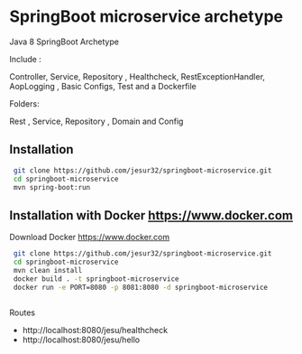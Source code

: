 # SpringBoot microservice archetype
 
Java 8 SpringBoot Archetype

Include : 

Controller, Service, Repository , Healthcheck, RestExceptionHandler, AopLogging , Basic Configs, Test and a Dockerfile

Folders: 

Rest , Service, Repository , Domain and Config

## Installation 

```bash
 git clone https://github.com/jesur32/springboot-microservice.git 
 cd springboot-microservice
 mvn spring-boot:run 
``` 

## Installation with Docker https://www.docker.com

Download Docker https://www.docker.com

```bash
 git clone https://github.com/jesur32/springboot-microservice.git 
 cd springboot-microservice
 mvn clean install
 docker build . -t springboot-microservice  
 docker run -e PORT=8080 -p 8081:8080 -d springboot-microservice  
 
``` 

Routes

- http://localhost:8080/jesu/healthcheck
- http://localhost:8080/jesu/hello
